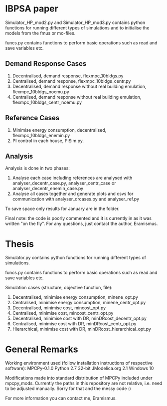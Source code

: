 # IBPSA paper

Simulator_HP_mod2.py and Simulator_HP_mod3.py contains python functions for running different types of simulations and to initialise the models from the fmus or mo-files.

funcs.py contains functions to perform basic operations such as read and save variables etc.

## Demand Response Cases
1. Decentralised, demand response, flexmpc_10bldgs.py
2. Centralised, demand response, flexmpc_10bldgs_centr.py
3. Decentralised, demand response without real building emulation, flexmpc_10bldgs_noemu.py
4. Centralised, demand response without real building emulation, flexmpc_10bldgs_centr_noemu.py

## Reference Cases
1. Minimise energy consumption, decentralised, flexmpc_10bldgs_enemin.py
2. PI control in each house, PISim.py.

## Analysis
Analysis is done in two phases: 
1. Analyse each case including references are analysed with analyser_decentr_case.py, analyser_centr_case or analyser_decentr_enemin_case.py
2. Analyse all cases together and generate plots and csvs for communication with analyser_drcases.py and analyser_ref.py

To save space only results for January are in the folder.

Final note: the code is poorly commented and it is currently in as it was written "on the fly". For any questions, just contact the author, Eramismus.

# Thesis

Simulator.py contains python functions for running different types of simulations.

funcs.py contains functions to perform basic operations such as read and save variables etc.

Simulation cases (structure, objective function, file):
1. Decentralised, minimise energy consumption, minene_opt.py
2. Centralised, minimise energy consumption, minene_centr_opt.py
3. Decentralised, minimise cost, mincost_opt.py
4. Centralised, minimise cost, mincost_centr_opt.py
5. Decentralised, minimise cost with DR, minDRcost_decentr_opt.py
6. Centralised, minimise cost with DR, minDRcost_centr_opt.py
7. Hierarchical, minimise cost with DR, minDRcost_hierarchical_opt.py

# General Remarks
Working environment used (follow installation instructions of respective software):
MPCPy-0.1.0
Python 2.7 32-bit
JModelica.org 2.1
Windows 10

Modifications made into standard distribution of MPCPy included under mpcpy_mods. Currently the paths in this repository are not relative, i.e. need to be adjusted manually. Sorry for that and the messy code :)

For more information you can contact me, Eramismus.